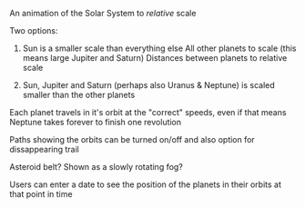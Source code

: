 An animation of the Solar System to *relative* scale

Two options:
1)  Sun is a smaller scale than everything else
    All other planets to scale (this means large Jupiter and Saturn)
    Distances between planets to relative scale

2)  Sun, Jupiter and Saturn (perhaps also Uranus & Neptune) is
    scaled smaller than the other planets

Each planet travels in it's orbit at the "correct" speeds, even if that means Neptune takes forever to finish one revolution

Paths showing the orbits can be turned on/off and also option for dissappearing trail

Asteroid belt? Shown as a slowly rotating fog?

Users can enter a date to see the position of the planets in their orbits at that point in time
